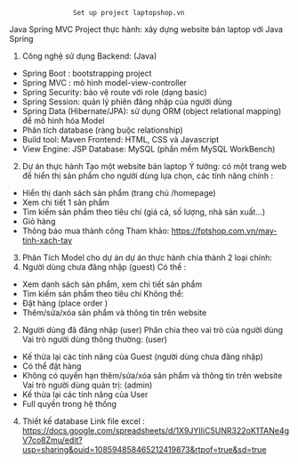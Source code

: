                     Set up project laptopshop.vn
Java Spring MVC
Project thực hành: xây dựng website bán laptop với Java Spring
1.	Công nghệ sử dụng
Backend: (Java)
- Spring Boot : bootstrapping project
- Spring MVC : mô hình model-view-controller
- Spring Security: bảo vệ route với role (dạng basic)
- Spring Session: quản lý phiên đăng nhập của người dùng
- Spring Data  (Hibernate/JPA): sử dụng ORM (object relational mapping) để mô hình 
hóa Model
-  Phân tích database (ràng buộc relationship)
- Build tool:  Maven
Frontend: HTML, CSS và Javascript
- View Engine: JSP
Database: MySQL (phần mềm MySQL WorkBench)
2.	Dự án thực hành
Tạo một website bán laptop
Ý tưởng: có một trang web để hiển thị sản phẩm cho người dùng lựa chọn, các tính năng 
chính : 
-  Hiển thị danh sách sản phẩm (trang chủ /homepage)
-  Xem chi tiết 1 sản phẩm
-  Tìm kiếm sản phẩm theo tiêu chí (giá cả, số lượng, nhà sản xuất…)
-  Giỏ hàng
-  Thông báo mua thành công
Tham khảo: https://fptshop.com.vn/may-tinh-xach-tay
3.	Phân Tích Model cho dự án
dự án thực hành chia thành 2 loại chính:
1. Người dùng chưa đăng nhập (guest)
Có thể : 
-  Xem danh sách sản phẩm, xem chi tiết sản phẩm
-  Tìm kiếm sản phẩm theo tiêu chí
Không thể:
-  Đặt hàng (place order )
-  Thêm/sửa/xóa sản phẩm và thông tin trên website
2. Người dùng đã đăng nhập (user)
Phân chia theo vai trò của người dùng
Vai trò người dùng thông thường: (user)
-  Kế thừa lại các tính năng của Guest (người dùng chưa đăng nhập)
-  Có thể đặt hàng
-  Không có quyền hạn thêm/sửa/xóa sản phẩm và thông tin trên website
Vai trò người dùng quản trị: (admin)
-  Kế thừa lại các tính năng của User
-  Full quyền trong hệ thống
4. Thiết kế database
Link file excel : https://docs.google.com/spreadsheets/d/1X9JYIIiC5UNR322oK1TANe4gV7co8Zmu/edit?usp=sharing&ouid=108594858465212419873&rtpof=true&sd=true
